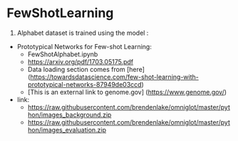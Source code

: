 # FewShotLearning

1. Alphabet dataset is trained using the model :
- Prototypical Networks for Few-shot Learning:
  - FewShotAlphabet.ipynb
  - https://arxiv.org/pdf/1703.05175.pdf
  - Data loading section comes from  [here] (https://towardsdatascience.com/few-shot-learning-with-prototypical-networks-87949de03ccd)
  - [This is an external link to genome.gov] (https://www.genome.gov/)
- link:
  -  https://raw.githubusercontent.com/brendenlake/omniglot/master/python/images_background.zip
  -  https://raw.githubusercontent.com/brendenlake/omniglot/master/python/images_evaluation.zip
